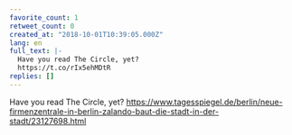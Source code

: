 ```yaml
---
favorite_count: 1
retweet_count: 0
created_at: "2018-10-01T10:39:05.000Z"
lang: en
full_text: |-
  Have you read The Circle, yet?
  https://t.co/rIx5ehMDtR
replies: []
---
```


Have you read The Circle, yet?
<https://www.tagesspiegel.de/berlin/neue-firmenzentrale-in-berlin-zalando-baut-die-stadt-in-der-stadt/23127698.html>
